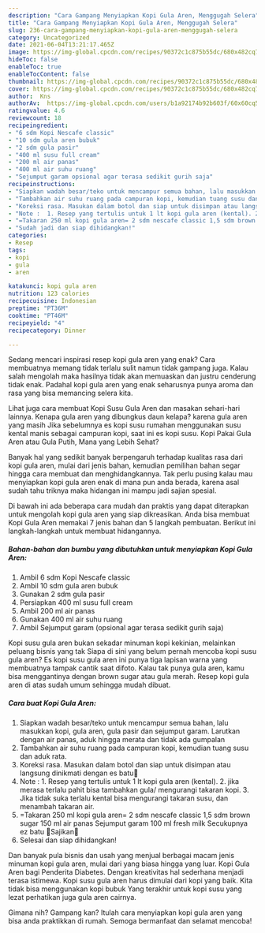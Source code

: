 ```yaml
---
description: "Cara Gampang Menyiapkan Kopi Gula Aren, Menggugah Selera"
title: "Cara Gampang Menyiapkan Kopi Gula Aren, Menggugah Selera"
slug: 236-cara-gampang-menyiapkan-kopi-gula-aren-menggugah-selera
category: Uncategorized
date: 2021-06-04T13:21:17.465Z
image: https://img-global.cpcdn.com/recipes/90372c1c875b55dc/680x482cq70/kopi-gula-aren-foto-resep-utama.jpg
hideToc: false
enableToc: true
enableTocContent: false
thumbnail: https://img-global.cpcdn.com/recipes/90372c1c875b55dc/680x482cq70/kopi-gula-aren-foto-resep-utama.jpg
cover: https://img-global.cpcdn.com/recipes/90372c1c875b55dc/680x482cq70/kopi-gula-aren-foto-resep-utama.jpg
author:  Kns
authorAv:  https://img-global.cpcdn.com/users/b1a92174b92b603f/60x60cq50/avatar.jpg
ratingvalue: 4.6
reviewcount: 18
recipeingredient:
- "6 sdm Kopi Nescafe classic"
- "10 sdm gula aren bubuk"
- "2 sdm gula pasir"
- "400 ml susu full cream"
- "200 ml air panas"
- "400 ml air suhu ruang"
- "Sejumput garam opsional agar terasa sedikit gurih saja"
recipeinstructions:
- "Siapkan wadah besar/teko untuk mencampur semua bahan, lalu masukkan kopi, gula aren, gula pasir dan sejumput garam. Larutkan dengan air panas, aduk hingga merata dan tidak ada gumpalan"
- "Tambahkan air suhu ruang pada campuran kopi, kemudian tuang susu dan aduk rata."
- "Koreksi rasa. Masukan dalam botol dan siap untuk disimpan atau langsung dinikmati dengan es batu🍷"
- "Note :  1. Resep yang tertulis untuk 1 lt kopi gula aren (kental). 2. jika merasa terlalu pahit bisa tambahkan gula/ mengurangi takaran kopi. 3. Jika tidak suka terlalu kental bisa mengurangi takaran susu, dan menambah takaran air."
- "=Takaran 250 ml kopi gula aren= 2 sdm nescafe classic 1,5 sdm brown sugar 150 ml air panas Sejumput garam 100 ml fresh milk Secukupnya ez batu 🍷Sajikan🍷"
- "Sudah jadi dan siap dihidangkan!"
categories:
- Resep
tags:
- kopi
- gula
- aren

katakunci: kopi gula aren 
nutrition: 123 calories
recipecuisine: Indonesian
preptime: "PT36M"
cooktime: "PT46M"
recipeyield: "4"
recipecategory: Dinner

---
```



Sedang mencari inspirasi resep kopi gula aren yang enak? Cara membuatnya memang tidak terlalu sulit namun tidak gampang juga. Kalau salah mengolah maka hasilnya tidak akan memuaskan dan justru cenderung tidak enak. Padahal kopi gula aren yang enak seharusnya punya aroma dan rasa yang bisa memancing selera kita.


Lihat juga cara membuat Kopi Susu Gula Aren dan masakan sehari-hari lainnya. Kenapa gula aren yang dibungkus daun kelapa? karena gula aren yang masih Jika sebelumnya es kopi susu rumahan menggunakan susu kental manis sebagai campuran kopi, saat ini es kopi susu. Kopi Pakai Gula Aren atau Gula Putih, Mana yang Lebih Sehat?

Banyak hal yang sedikit banyak berpengaruh terhadap kualitas rasa dari kopi gula aren, mulai dari jenis bahan, kemudian pemilihan bahan segar hingga cara membuat dan menghidangkannya. Tak perlu pusing kalau mau menyiapkan kopi gula aren enak di mana pun anda berada, karena asal sudah tahu triknya maka hidangan ini mampu jadi sajian spesial.


Di bawah ini ada beberapa cara mudah dan praktis yang dapat diterapkan untuk mengolah kopi gula aren yang siap dikreasikan. Anda bisa membuat Kopi Gula Aren memakai 7 jenis bahan dan 5 langkah pembuatan. Berikut ini langkah-langkah untuk membuat hidangannya.

<!--inarticleads1-->

##### Bahan-bahan dan bumbu yang dibutuhkan untuk menyiapkan Kopi Gula Aren:

1. Ambil 6 sdm Kopi Nescafe classic
1. Ambil 10 sdm gula aren bubuk
1. Gunakan 2 sdm gula pasir
1. Persiapkan 400 ml susu full cream
1. Ambil 200 ml air panas
1. Gunakan 400 ml air suhu ruang
1. Ambil Sejumput garam (opsional agar terasa sedikit gurih saja)


Kopi susu gula aren bukan sekadar minuman kopi kekinian, melainkan peluang bisnis yang tak Siapa di sini yang belum pernah mencoba kopi susu gula aren? Es kopi susu gula aren ini punya tiga lapisan warna yang membuatnya tampak cantik saat difoto. Kalau tak punya gula aren, kamu bisa menggantinya dengan brown sugar atau gula merah. Resep kopi gula aren di atas sudah umum sehingga mudah dibuat. 

<!--inarticleads2-->

##### Cara buat Kopi Gula Aren:

1. Siapkan wadah besar/teko untuk mencampur semua bahan, lalu masukkan kopi, gula aren, gula pasir dan sejumput garam. Larutkan dengan air panas, aduk hingga merata dan tidak ada gumpalan
1. Tambahkan air suhu ruang pada campuran kopi, kemudian tuang susu dan aduk rata.
1. Koreksi rasa. Masukan dalam botol dan siap untuk disimpan atau langsung dinikmati dengan es batu🍷
1. Note :  1. Resep yang tertulis untuk 1 lt kopi gula aren (kental). 2. jika merasa terlalu pahit bisa tambahkan gula/ mengurangi takaran kopi. 3. Jika tidak suka terlalu kental bisa mengurangi takaran susu, dan menambah takaran air.
1. =Takaran 250 ml kopi gula aren= 2 sdm nescafe classic 1,5 sdm brown sugar 150 ml air panas Sejumput garam 100 ml fresh milk Secukupnya ez batu 🍷Sajikan🍷
1. Selesai dan siap dihidangkan!

Dan banyak pula bisnis dan usah yang menjual berbagai macam jenis minuman kopi gula aren, mulai dari yang biasa hingga yang luar. Kopi Gula Aren bagi Penderita Diabetes. Dengan kreativitas hal sederhana menjadi terasa istimewa. Kopi susu gula aren harus dimulai dari kopi yang baik. Kita tidak bisa menggunakan kopi bubuk Yang terakhir untuk kopi susu yang lezat perhatikan juga gula aren cairnya. 

Gimana nih? Gampang kan? Itulah cara menyiapkan kopi gula aren yang bisa anda praktikkan di rumah. Semoga bermanfaat dan selamat mencoba!
